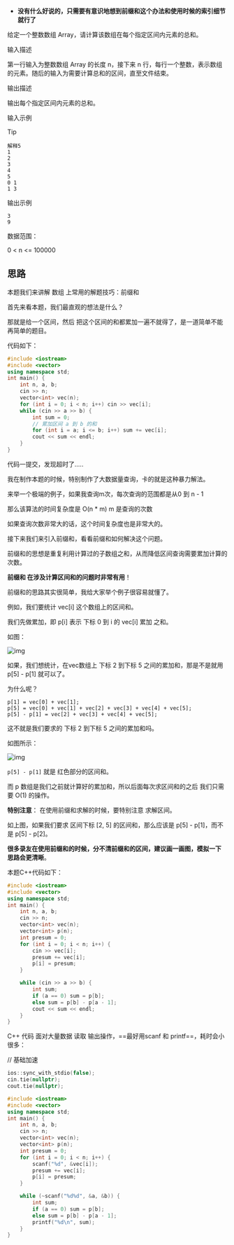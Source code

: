 - **没有什么好说的，只需要有意识地想到前缀和这个办法和使用时候的索引细节就行了**



给定一个整数数组 Array，请计算该数组在每个指定区间内元素的总和。

输入描述

第一行输入为整数数组 Array 的长度 n，接下来 n 行，每行一个整数，表示数组的元素。随后的输入为需要计算总和的区间，直至文件结束。

输出描述

输出每个指定区间内元素的总和。

输入示例

> [!TIP]
>
> 

```text
解释5
1
2
3
4
5
0 1
1 3
```



输出示例

```text
3
9
```



数据范围：

0 < n <= 100000

## 思路

本题我们来讲解 数组 上常用的解题技巧：前缀和

首先来看本题，我们最直观的想法是什么？

那就是给一个区间，然后 把这个区间的和都累加一遍不就得了，是一道简单不能再简单的题目。

代码如下：

```cpp
#include <iostream>
#include <vector>
using namespace std;
int main() {
    int n, a, b;
    cin >> n;
    vector<int> vec(n);
    for (int i = 0; i < n; i++) cin >> vec[i];
    while (cin >> a >> b) {
        int sum = 0;
        // 累加区间 a 到 b 的和
        for (int i = a; i <= b; i++) sum += vec[i];
        cout << sum << endl;
    }
} 
```



代码一提交，发现超时了.....

我在制作本题的时候，特别制作了大数据量查询，卡的就是这种暴力解法。

来举一个极端的例子，如果我查询m次，每次查询的范围都是从0 到 n - 1

那么该算法的时间复杂度是 O(n * m) m 是查询的次数

如果查询次数非常大的话，这个时间复杂度也是非常大的。

接下来我们来引入前缀和，看看前缀和如何解决这个问题。

前缀和的思想是重复利用计算过的子数组之和，从而降低区间查询需要累加计算的次数。

**前缀和 在涉及计算区间和的问题时非常有用**！

前缀和的思路其实很简单，我给大家举个例子很容易就懂了。

例如，我们要统计 vec[i] 这个数组上的区间和。

我们先做累加，即 p[i] 表示 下标 0 到 i 的 vec[i] 累加 之和。

如图：

![img](img/20240627110604.png)

如果，我们想统计，在vec数组上 下标 2 到下标 5 之间的累加和，那是不是就用 p[5] - p[1] 就可以了。

为什么呢？

```
p[1] = vec[0] + vec[1];
p[5] = vec[0] + vec[1] + vec[2] + vec[3] + vec[4] + vec[5];
p[5] - p[1] = vec[2] + vec[3] + vec[4] + vec[5];
```

这不就是我们要求的 下标 2 到下标 5 之间的累加和吗。

如图所示：

![img](img/20240627111319.png)

`p[5] - p[1]` 就是 红色部分的区间和。

而 p 数组是我们之前就计算好的累加和，所以后面每次求区间和的之后 我们只需要 O(1) 的操作。

**特别注意**： 在使用前缀和求解的时候，要特别注意 求解区间。

如上图，如果我们要求 区间下标 [2, 5] 的区间和，那么应该是 p[5] - p[1]，而不是 p[5] - p[2]。

**很多录友在使用前缀和的时候，分不清前缀和的区间，建议画一画图，模拟一下 思路会更清晰**。

本题C++代码如下：

```cpp
#include <iostream>
#include <vector>
using namespace std;
int main() {
    int n, a, b;
    cin >> n;
    vector<int> vec(n);
    vector<int> p(n);
    int presum = 0;
    for (int i = 0; i < n; i++) {
        cin >> vec[i];
        presum += vec[i];
        p[i] = presum;
    }

    while (cin >> a >> b) {
        int sum;
        if (a == 0) sum = p[b];
        else sum = p[b] - p[a - 1];
        cout << sum << endl;
    }
}
```



C++ 代码 面对大量数据 读取 输出操作，==最好用scanf 和 printf==，耗时会小很多：

// 基础加速     

```cpp
ios::sync_with_stdio(false);      
cin.tie(nullptr);      
cout.tie(nullptr);  
```



```cpp
#include <iostream>
#include <vector>
using namespace std;
int main() {
    int n, a, b;
    cin >> n;
    vector<int> vec(n);
    vector<int> p(n);
    int presum = 0;
    for (int i = 0; i < n; i++) {
        scanf("%d", &vec[i]);
        presum += vec[i];
        p[i] = presum;
    }

    while (~scanf("%d%d", &a, &b)) {
        int sum;
        if (a == 0) sum = p[b];
        else sum = p[b] - p[a - 1];
        printf("%d\n", sum);
    }
}
```
